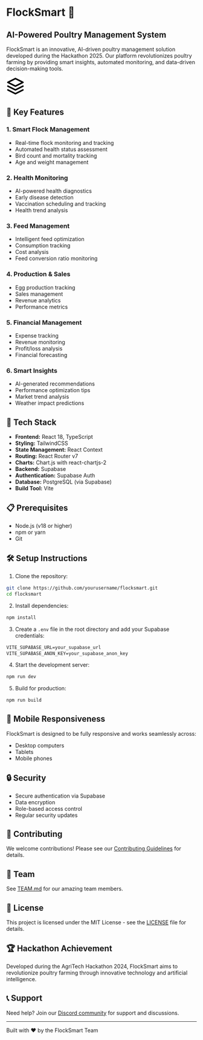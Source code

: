 # FlockSmart 🐔

## AI-Powered Poultry Management System

FlockSmart is an innovative, AI-driven poultry management solution developed during the Hackathon 2025. Our platform revolutionizes poultry farming by providing smart insights, automated monitoring, and data-driven decision-making tools.

![FlockSmart Logo](public/logo.svg)

## 🌟 Key Features

### 1. Smart Flock Management

- Real-time flock monitoring and tracking
- Automated health status assessment
- Bird count and mortality tracking
- Age and weight management

### 2. Health Monitoring

- AI-powered health diagnostics
- Early disease detection
- Vaccination scheduling and tracking
- Health trend analysis

### 3. Feed Management

- Intelligent feed optimization
- Consumption tracking
- Cost analysis
- Feed conversion ratio monitoring

### 4. Production & Sales

- Egg production tracking
- Sales management
- Revenue analytics
- Performance metrics

### 5. Financial Management

- Expense tracking
- Revenue monitoring
- Profit/loss analysis
- Financial forecasting

### 6. Smart Insights

- AI-generated recommendations
- Performance optimization tips
- Market trend analysis
- Weather impact predictions

## 🚀 Tech Stack

- **Frontend:** React 18, TypeScript
- **Styling:** TailwindCSS
- **State Management:** React Context
- **Routing:** React Router v7
- **Charts:** Chart.js with react-chartjs-2
- **Backend:** Supabase
- **Authentication:** Supabase Auth
- **Database:** PostgreSQL (via Supabase)
- **Build Tool:** Vite

## 📋 Prerequisites

- Node.js (v18 or higher)
- npm or yarn
- Git

## 🛠️ Setup Instructions

1. Clone the repository:

```bash
git clone https://github.com/yourusername/flocksmart.git
cd flocksmart
```

2. Install dependencies:

```bash
npm install
```

3. Create a `.env` file in the root directory and add your Supabase credentials:

```env
VITE_SUPABASE_URL=your_supabase_url
VITE_SUPABASE_ANON_KEY=your_supabase_anon_key
```

4. Start the development server:

```bash
npm run dev
```

5. Build for production:

```bash
npm run build
```

## 📱 Mobile Responsiveness

FlockSmart is designed to be fully responsive and works seamlessly across:

- Desktop computers
- Tablets
- Mobile phones

## 🔒 Security

- Secure authentication via Supabase
- Data encryption
- Role-based access control
- Regular security updates

## 🤝 Contributing

We welcome contributions! Please see our [Contributing Guidelines](CONTRIBUTING.md) for details.

## 👥 Team

See [TEAM.md](TEAM.md) for our amazing team members.

## 📄 License

This project is licensed under the MIT License - see the [LICENSE](LICENSE) file for details.

## 🏆 Hackathon Achievement

Developed during the AgriTech Hackathon 2024, FlockSmart aims to revolutionize poultry farming through innovative technology and artificial intelligence.

## 📞 Support

Need help? Join our [Discord community](https://discord.gg/shDEGBSe2d) for support and discussions.

---

Built with ❤️ by the FlockSmart Team
